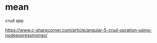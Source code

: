 # mean
crud app

https://www.c-sharpcorner.com/article/angular-5-crud-opration-using-nodeexpressmongo/
